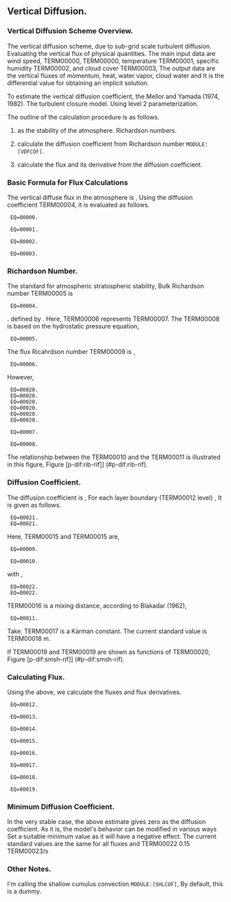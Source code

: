 ## Vertical Diffusion.

### Vertical Diffusion Scheme Overview.

The vertical diffusion scheme,
due to sub-grid scale turbulent diffusion.
Evaluating the vertical flux of physical quantities.
The main input data are wind speed, TERM00000, TERM00000, temperature TERM00001, specific humidity TERM00002, and cloud cover TERM00003,
The output data are the vertical fluxes of momentum, heat, water vapor, cloud water and
It is the differential value for obtaining an implicit solution.

To estimate the vertical diffusion coefficient, the
Mellor and Yamada (1974, 1982).
The turbulent closure model.
Using level 2 parameterization.

The outline of the calculation procedure is as follows.

1. as the stability of the atmosphere.
     Richardson numbers.

2. calculate the diffusion coefficient from Richardson number `MODULE:[VDFCOF]`.

3. calculate the flux and its derivative from the diffusion coefficient.

### Basic Formula for Flux Calculations

The vertical diffuse flux in the atmosphere is ,
Using the diffusion coefficient TERM00004, it is evaluated as follows.

     EQ=00000.

     EQ=00001.

     EQ=00002.

     EQ=00003.

### Richardson Number.

The standard for atmospheric stratospheric stability,
Bulk Richardson number TERM00005 is

     EQ=00004.

. defined by .
Here, TERM00006 represents TERM00007.
The TERM00008 is based on the hydrostatic pressure equation,

     EQ=00005.

The flux Ricahrdson number TERM00009 is ,

     EQ=00006.

However,

     EQ=00020.
     EQ=00020.
     EQ=00020.
     EQ=00020.
     EQ=00020.
     EQ=00020.

     EQ=00007.

     EQ=00008.

The relationship between the TERM00010 and the TERM00011 is illustrated in this figure,
Figure [p-dif:rib-rif\]] (#p-dif:rib-rif).

### Diffusion Coefficient.

The diffusion coefficient is ,
For each layer boundary (TERM00012 level) ,
It is given as follows.

     EQ=00021.
     EQ=00021.

Here, TERM00015 and TERM00015 are,

     EQ=00009.

     EQ=00010.

with ,

     EQ=00022.
     EQ=00022.

TERM00016 is a mixing distance, according to Blakadar (1962),

     EQ=00011.

Take.
TERM00017 is a Kárman constant.
The current standard value is TERM00018 m.

If TERM00019 and TERM00019 are shown as functions of TERM00020,
Figure [p-dif:smsh-rif\]] (#p-dif:smsh-rif).

### Calculating Flux.

Using the above, we calculate the fluxes and flux derivatives.

     EQ=00012.

     EQ=00013.

     EQ=00014.

     EQ=00015.

     EQ=00016.

     EQ=00017.

     EQ=00018.

     EQ=00019.

### Minimum Diffusion Coefficient.

In the very stable case, the above estimate gives zero as the diffusion coefficient.
As it is, the model's behavior can be modified in various ways
Set a suitable minimum value as it will have a negative effect.
The current standard values are the same for all fluxes and
TERM00022 0.15 TERM00023/s

### Other Notes.

I'm calling the shallow cumulus convection `MODULE:[SHLCOF]`,
By default, this is a dummy.